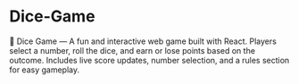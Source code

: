 # Dice-Game
🎲 Dice Game — A fun and interactive web game built with React. Players select a number, roll the dice, and earn or lose points based on the outcome. Includes live score updates, number selection, and a rules section for easy gameplay.
